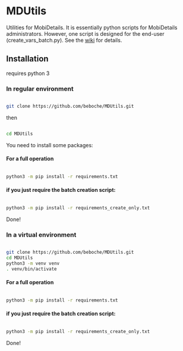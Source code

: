 # MDUtils

Utilities for MobiDetails. It is essentially python scripts for MobiDetails administrators. However, one script is designed for the end-user (create_vars_batch.py). See the [wiki](https://github.com/beboche/MDUtils/wiki) for details.


## Installation


requires python 3

### In regular environment

```bash

git clone https://github.com/beboche/MDUtils.git

```

then

```bash

cd MDUtils

```

You need to install some packages:

#### For a full operation

```bash

python3 -m pip install -r requirements.txt

```

#### if you just require the batch creation script:

```bash

python3 -m pip install -r requirements_create_only.txt

```

Done!

### In a virtual environment


```bash

git clone https://github.com/beboche/MDUtils.git
cd MDUtils
python3 -m venv venv
. venv/bin/activate

```

#### For a full operation

```bash

python3 -m pip install -r requirements.txt

```

#### if you just require the batch creation script:

```bash

python3 -m pip install -r requirements_create_only.txt

```


Done!
